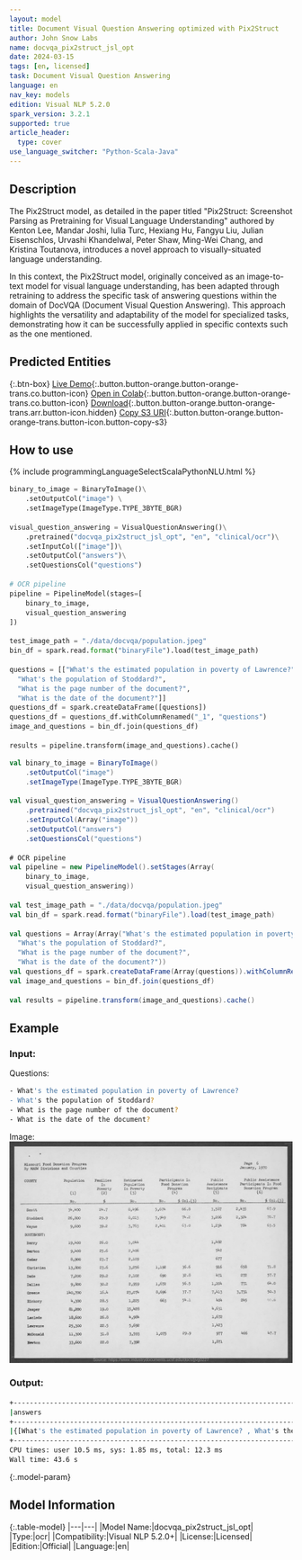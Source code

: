 ```yaml
---
layout: model
title: Document Visual Question Answering optimized with Pix2Struct
author: John Snow Labs
name: docvqa_pix2struct_jsl_opt
date: 2024-03-15
tags: [en, licensed]
task: Document Visual Question Answering
language: en
nav_key: models
edition: Visual NLP 5.2.0
spark_version: 3.2.1
supported: true
article_header:
  type: cover
use_language_switcher: "Python-Scala-Java"
---
```


## Description

The Pix2Struct model, as detailed in the paper titled "Pix2Struct: Screenshot Parsing as Pretraining for Visual Language Understanding" authored by Kenton Lee, Mandar Joshi, Iulia Turc, Hexiang Hu, Fangyu Liu, Julian Eisenschlos, Urvashi Khandelwal, Peter Shaw, Ming-Wei Chang, and Kristina Toutanova, introduces a novel approach to visually-situated language understanding.

In this context, the Pix2Struct model, originally conceived as an image-to-text model for visual language understanding, has been adapted through retraining to address the specific task of answering questions within the domain of DocVQA (Document Visual Question Answering). This approach highlights the versatility and adaptability of the model for specialized tasks, demonstrating how it can be successfully applied in specific contexts such as the one mentioned.


## Predicted Entities

{:.btn-box}
[Live Demo](https://demo.johnsnowlabs.com/ocr/VISUAL_QUESTION_ANSWERING/){:.button.button-orange.button-orange-trans.co.button-icon}
[Open in Colab](https://github.com/JohnSnowLabs/spark-ocr-workshop/blob/master/jupyter/SparkOcrVisualQuestionAnsweringJsl.ipynb){:.button.button-orange.button-orange-trans.co.button-icon}
[Download](https://s3.amazonaws.com/auxdata.johnsnowlabs.com/clinical/ocr/docvqa_pix2struct_jsl_opt_en_5.2.0_3.0_1708350070000.zip){:.button.button-orange.button-orange-trans.arr.button-icon.hidden}
[Copy S3 URI](s3://auxdata.johnsnowlabs.com/clinical/ocr/docvqa_pix2struct_jsl_opt_en_5.2.0_3.0_1708350070000.zip){:.button.button-orange.button-orange-trans.button-icon.button-copy-s3}

## How to use

<div class="tabs-box" markdown="1">
{% include programmingLanguageSelectScalaPythonNLU.html %}

```python
binary_to_image = BinaryToImage()\
    .setOutputCol("image") \
    .setImageType(ImageType.TYPE_3BYTE_BGR)

visual_question_answering = VisualQuestionAnswering()\
    .pretrained("docvqa_pix2struct_jsl_opt", "en", "clinical/ocr")\
    .setInputCol(["image"])\
    .setOutputCol("answers")\
    .setQuestionsCol("questions")

# OCR pipeline
pipeline = PipelineModel(stages=[
    binary_to_image,
    visual_question_answering
])

test_image_path = "./data/docvqa/population.jpeg"
bin_df = spark.read.format("binaryFile").load(test_image_path)

questions = [["What's the estimated population in poverty of Lawrence?",
  "What's the population of Stoddard?",
  "What is the page number of the document?",
  "What is the date of the document?"]]
questions_df = spark.createDataFrame([questions])
questions_df = questions_df.withColumnRenamed("_1", "questions")
image_and_questions = bin_df.join(questions_df)

results = pipeline.transform(image_and_questions).cache()
```
```scala
val binary_to_image = BinaryToImage()
    .setOutputCol("image") 
    .setImageType(ImageType.TYPE_3BYTE_BGR)

val visual_question_answering = VisualQuestionAnswering()
    .pretrained("docvqa_pix2struct_jsl_opt", "en", "clinical/ocr")
    .setInputCol(Array("image"))
    .setOutputCol("answers")
    .setQuestionsCol("questions")

# OCR pipeline
val pipeline = new PipelineModel().setStages(Array(
    binary_to_image,
    visual_question_answering))

val test_image_path = "./data/docvqa/population.jpeg"
val bin_df = spark.read.format("binaryFile").load(test_image_path)

val questions = Array(Array("What's the estimated population in poverty of Lawrence?",
  "What's the population of Stoddard?",
  "What is the page number of the document?",
  "What is the date of the document?"))
val questions_df = spark.createDataFrame(Array(questions)).withColumnRenamed("_1", "questions")
val image_and_questions = bin_df.join(questions_df)

val results = pipeline.transform(image_and_questions).cache()
```
</div>

## Example

### Input:

Questions:
```bash
- What's the estimated population in poverty of Lawrence?
- What's the population of Stoddard?
- What is the page number of the document?
- What is the date of the document?                                                                                                                    
```

Image:
![Screenshot](/assets/images/examples_ocr/scanned_table.png)

### Output:
```bash
+------------------------------------------------------------------------------------------------------------------------------------------------------------------------------------------------------------------------------+
|answers                                                                                                                                                                                                                       |
+------------------------------------------------------------------------------------------------------------------------------------------------------------------------------------------------------------------------------+
|{[What's the estimated population in poverty of Lawrence? , What's the population of Stoddard? , What is the page number of the document? , What is the date number of the document? ], [  55,730,   26,800,   6,   1/28/70], [0.030239912, 0.9217337, 0.9979782, 0.09267823]}|
+------------------------------------------------------------------------------------------------------------------------------------------------------------------------------------------------------------------------------+
CPU times: user 10.5 ms, sys: 1.85 ms, total: 12.3 ms
Wall time: 43.6 s
```


{:.model-param}
## Model Information

{:.table-model}
|---|---|
|Model Name:|docvqa_pix2struct_jsl_opt|
|Type:|ocr|
|Compatibility:|Visual NLP 5.2.0+|
|License:|Licensed|
|Edition:|Official|
|Language:|en|

